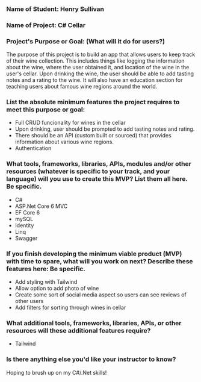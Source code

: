 ### Name of Student: Henry Sullivan

### Name of Project: C# Cellar

### Project's Purpose or Goal: (What will it do for users?)

The purpose of this project is to build an app that allows users to keep track of their wine collection. This includes things like logging the information about the wine, where the user obtained it, and location of the wine in the user's cellar. Upon drinking the wine, the user should be able to add tasting notes and a rating to the wine.
It will also have an education section for teaching users about famous wine regions around the world.

### List the absolute minimum features the project requires to meet this purpose or goal:
* Full CRUD funcionality for wines in the cellar
* Upon drinking, user should be prompted to add tasting notes and rating.
* There should be an API (custom built or sourced) that provides information about various wine regions.
* Authentication

### What tools, frameworks, libraries, APIs, modules and/or other resources (whatever is specific to your track, and your language) will you use to create this MVP? List them all here. Be specific.
* C#
* ASP.Net Core 6 MVC
* EF Core 6
* mySQL
* Identity
* Linq
* Swagger

### If you finish developing the minimum viable product (MVP) with time to spare, what will you work on next? Describe these features here: Be specific.
* Add styling with Tailwind
* Allow option to add photo of wine
* Create some sort of social media aspect so users can see reviews of other users
* Add filters for sorting through wines in cellar

### What additional tools, frameworks, libraries, APIs, or other resources will these additional features require?
* Tailwind

### Is there anything else you'd like your instructor to know?
Hoping to brush up on my C#/.Net skills!